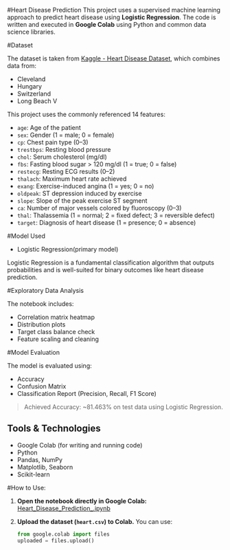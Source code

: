 #Heart Disease Prediction 
This project uses a supervised machine learning approach to predict heart disease using **Logistic Regression**. The code is written and executed in **Google Colab** using Python and common data science libraries.

#Dataset

The dataset is taken from [Kaggle - Heart Disease Dataset](https://www.kaggle.com/datasets/johnsmith88/heart-disease-dataset), which combines data from:
- Cleveland
- Hungary
- Switzerland
- Long Beach V

This project uses the commonly referenced 14 features:

- `age`: Age of the patient
- `sex`: Gender (1 = male; 0 = female)
- `cp`: Chest pain type (0–3)
- `trestbps`: Resting blood pressure
- `chol`: Serum cholesterol (mg/dl)
- `fbs`: Fasting blood sugar > 120 mg/dl (1 = true; 0 = false)
- `restecg`: Resting ECG results (0–2)
- `thalach`: Maximum heart rate achieved
- `exang`: Exercise-induced angina (1 = yes; 0 = no)
- `oldpeak`: ST depression induced by exercise
- `slope`: Slope of the peak exercise ST segment
- `ca`: Number of major vessels colored by fluoroscopy (0–3)
- `thal`: Thalassemia (1 = normal; 2 = fixed defect; 3 = reversible defect)
- `target`: Diagnosis of heart disease (1 = presence; 0 = absence)

#Model Used

- Logistic Regression(primary model)

Logistic Regression is a fundamental classification algorithm that outputs probabilities and is well-suited for binary outcomes like heart disease prediction.

#Exploratory Data Analysis

The notebook includes:
- Correlation matrix heatmap
- Distribution plots
- Target class balance check
- Feature scaling and cleaning

#Model Evaluation

The model is evaluated using:
- Accuracy
- Confusion Matrix
- Classification Report (Precision, Recall, F1 Score)

> Achieved Accuracy: ~81.463% on test data using Logistic Regression.

## Tools & Technologies

- Google Colab (for writing and running code)
- Python
- Pandas, NumPy
- Matplotlib, Seaborn
- Scikit-learn

#How to Use:

1. **Open the notebook directly in Google Colab:**
   [Heart_Disease_Prediction_.ipynb](https://github.com/jubayer032003/ML-DL-Project/blob/main/Heart_Disease_Prediction_.ipynb)

2. **Upload the dataset (`heart.csv`) to Colab.**
   You can use:
   ```python
   from google.colab import files
   uploaded = files.upload()
